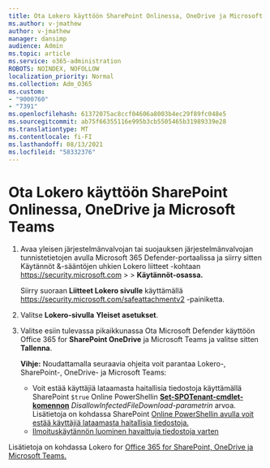 ```yaml
---
title: Ota Lokero käyttöön SharePoint Onlinessa, OneDrive ja Microsoft Teams
ms.author: v-jmathew
author: v-jmathew
manager: dansimp
audience: Admin
ms.topic: article
ms.service: o365-administration
ROBOTS: NOINDEX, NOFOLLOW
localization_priority: Normal
ms.collection: Adm_O365
ms.custom:
- "9000760"
- "7391"
ms.openlocfilehash: 61372075ac8ccf04606a8003b4ec29f89fc048e5
ms.sourcegitcommit: ab75f66355116e995b3cb5505465b31989339e28
ms.translationtype: MT
ms.contentlocale: fi-FI
ms.lasthandoff: 08/13/2021
ms.locfileid: "58332376"
---
```

# <a name="enable-safe-attachments-for-sharepoint-online-onedrive-and-microsoft-teams"></a>Ota Lokero käyttöön SharePoint Onlinessa, OneDrive ja Microsoft Teams

1. Avaa yleisen järjestelmänvalvojan tai suojauksen järjestelmänvalvojan tunnistetietojen avulla Microsoft 365 Defender-portaalissa ja siirry sitten Käytännöt &-sääntöjen uhkien Lokero liitteet -kohtaan <https://security.microsoft.com>  \>  \>  **Käytännöt-osassa.**

   Siirry suoraan **Liitteet Lokero sivulle** käyttämällä <https://security.microsoft.com/safeattachmentv2> -painiketta.

2. Valitse **Lokero-sivulla** **Yleiset asetukset**.
3. Valitse esiin tulevassa pikaikkunassa Ota Microsoft Defender käyttöön Office 365 for **SharePoint OneDrive** ja Microsoft Teams ja valitse sitten **Tallenna**.

    **Vihje:** Noudattamalla seuraavia ohjeita voit parantaa Lokero-, SharePoint-, OneDrive- ja Microsoft Teams:
    - Voit estää käyttäjiä lataamasta haitallisia tiedostoja käyttämällä SharePoint `$true` Online PowerShellin **[Set-SPOTenant-cmdlet-komennon](https://docs.microsoft.com/powershell/module/sharepoint-online/Set-SPOTenant)** *DisallowInfectedFileDownload-parametrin* arvoa. Lisätietoja on kohdassa SharePoint [Online PowerShellin avulla voit estää käyttäjiä lataamasta haitallisia tiedostoja.](https://docs.microsoft.com/microsoft-365/security/office-365-security/turn-on-mdo-for-spo-odb-and-teams#step-2-recommended-use-sharepoint-online-powershell-to-prevent-users-from-downloading-malicious-files)
    - [Ilmoituskäytännön luominen havaittuja tiedostoja varten](https://docs.microsoft.com/microsoft-365/security/office-365-security/turn-on-mdo-for-spo-odb-and-teams#step-3-recommended-use-the-microsoft-365-defender-portal-to-create-an-alert-policy-for-detected-files)

Lisätietoja on kohdassa Lokero for [Office 365 for SharePoint, OneDrive ja Microsoft Teams.](https://go.microsoft.com/fwlink/?linkid=2092041)
